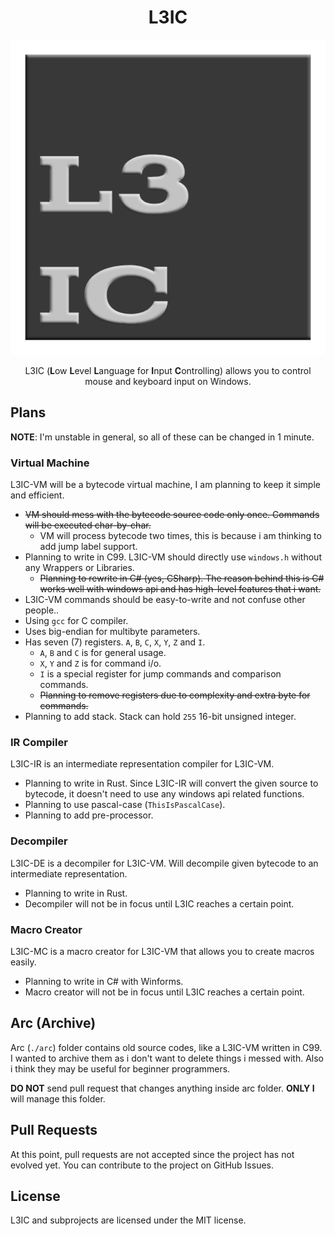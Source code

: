 <div align="center">

# L3IC

![Logo](/assets/l3ic.png)

L3IC (**L**ow **L**evel **L**anguage for **I**nput **C**ontrolling) allows you to control mouse and keyboard input on Windows.

</div>

## Plans
**NOTE**: I'm unstable in general, so all of these can be changed in 1 minute.

### Virtual Machine

L3IC-VM will be a bytecode virtual machine, I am planning to keep it simple and efficient.

- ~~VM should mess with the bytecode source code only once. Commands will be executed char-by-char.~~
  - VM will process bytecode two times, this is because i am thinking to add jump label support.
- Planning to write in C99. L3IC-VM should directly use `windows.h` without any Wrappers or Libraries.
  -  ~~Planning to rewrite in C# (yes, CSharp). The reason behind this is C# works well with windows api and has high-level features that i want.~~
- L3IC-VM commands should be easy-to-write and not confuse other people..
- Using `gcc` for C compiler.
- Uses big-endian for multibyte parameters.
- Has seven (7) registers. `A`, `B`, `C`, `X`, `Y`, `Z` and `I`.
  - `A`, `B` and `C` is for general usage.
  - `X`, `Y` and `Z` is for command i/o. 
  - `I` is a special register for jump commands and comparison commands.
  - ~~Planning to remove registers due to complexity and extra byte for commands.~~
- Planning to add stack. Stack can hold `255` 16-bit unsigned integer.

### IR Compiler

L3IC-IR is an intermediate representation compiler for L3IC-VM.

- Planning to write in Rust. Since L3IC-IR will convert the given source to bytecode, it doesn't need to use any windows api related functions.
- Planning to use pascal-case (`ThisIsPascalCase`).
- Planning to add pre-processor.

### Decompiler

L3IC-DE is a decompiler for L3IC-VM. Will decompile given bytecode to an intermediate representation.

- Planning to write in Rust.
- Decompiler will not be in focus until L3IC reaches a certain point.

### Macro Creator

L3IC-MC is a macro creator for L3IC-VM that allows you to create macros easily.

- Planning to write in C# with Winforms.
- Macro creator will not be in focus until L3IC reaches a certain point.

## Arc (Archive)

Arc (`./arc`) folder contains old source codes, like a L3IC-VM written in C99. I wanted to archive them as i don't want to delete things i messed with. Also i think they may be useful for beginner programmers.

**DO NOT** send pull request that changes anything inside arc folder. **ONLY I** will manage this folder.

## Pull Requests

At this point, pull requests are not accepted since the project has not evolved yet. You can contribute to the project on GitHub Issues.

## License

L3IC and subprojects are licensed under the MIT license.
